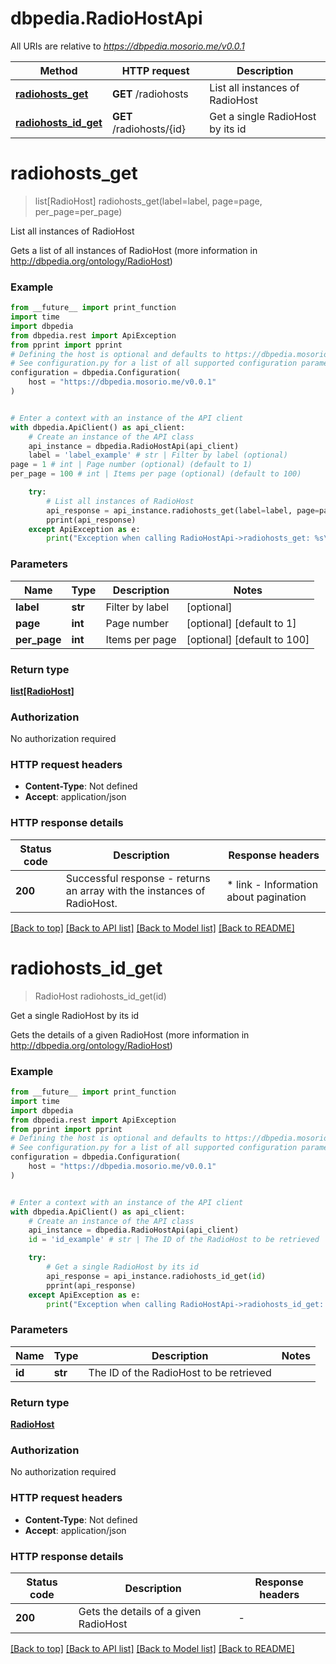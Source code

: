 # dbpedia.RadioHostApi

All URIs are relative to *https://dbpedia.mosorio.me/v0.0.1*

Method | HTTP request | Description
------------- | ------------- | -------------
[**radiohosts_get**](RadioHostApi.md#radiohosts_get) | **GET** /radiohosts | List all instances of RadioHost
[**radiohosts_id_get**](RadioHostApi.md#radiohosts_id_get) | **GET** /radiohosts/{id} | Get a single RadioHost by its id


# **radiohosts_get**
> list[RadioHost] radiohosts_get(label=label, page=page, per_page=per_page)

List all instances of RadioHost

Gets a list of all instances of RadioHost (more information in http://dbpedia.org/ontology/RadioHost)

### Example

```python
from __future__ import print_function
import time
import dbpedia
from dbpedia.rest import ApiException
from pprint import pprint
# Defining the host is optional and defaults to https://dbpedia.mosorio.me/v0.0.1
# See configuration.py for a list of all supported configuration parameters.
configuration = dbpedia.Configuration(
    host = "https://dbpedia.mosorio.me/v0.0.1"
)


# Enter a context with an instance of the API client
with dbpedia.ApiClient() as api_client:
    # Create an instance of the API class
    api_instance = dbpedia.RadioHostApi(api_client)
    label = 'label_example' # str | Filter by label (optional)
page = 1 # int | Page number (optional) (default to 1)
per_page = 100 # int | Items per page (optional) (default to 100)

    try:
        # List all instances of RadioHost
        api_response = api_instance.radiohosts_get(label=label, page=page, per_page=per_page)
        pprint(api_response)
    except ApiException as e:
        print("Exception when calling RadioHostApi->radiohosts_get: %s\n" % e)
```

### Parameters

Name | Type | Description  | Notes
------------- | ------------- | ------------- | -------------
 **label** | **str**| Filter by label | [optional] 
 **page** | **int**| Page number | [optional] [default to 1]
 **per_page** | **int**| Items per page | [optional] [default to 100]

### Return type

[**list[RadioHost]**](RadioHost.md)

### Authorization

No authorization required

### HTTP request headers

 - **Content-Type**: Not defined
 - **Accept**: application/json

### HTTP response details
| Status code | Description | Response headers |
|-------------|-------------|------------------|
**200** | Successful response - returns an array with the instances of RadioHost. |  * link - Information about pagination <br>  |

[[Back to top]](#) [[Back to API list]](../README.md#documentation-for-api-endpoints) [[Back to Model list]](../README.md#documentation-for-models) [[Back to README]](../README.md)

# **radiohosts_id_get**
> RadioHost radiohosts_id_get(id)

Get a single RadioHost by its id

Gets the details of a given RadioHost (more information in http://dbpedia.org/ontology/RadioHost)

### Example

```python
from __future__ import print_function
import time
import dbpedia
from dbpedia.rest import ApiException
from pprint import pprint
# Defining the host is optional and defaults to https://dbpedia.mosorio.me/v0.0.1
# See configuration.py for a list of all supported configuration parameters.
configuration = dbpedia.Configuration(
    host = "https://dbpedia.mosorio.me/v0.0.1"
)


# Enter a context with an instance of the API client
with dbpedia.ApiClient() as api_client:
    # Create an instance of the API class
    api_instance = dbpedia.RadioHostApi(api_client)
    id = 'id_example' # str | The ID of the RadioHost to be retrieved

    try:
        # Get a single RadioHost by its id
        api_response = api_instance.radiohosts_id_get(id)
        pprint(api_response)
    except ApiException as e:
        print("Exception when calling RadioHostApi->radiohosts_id_get: %s\n" % e)
```

### Parameters

Name | Type | Description  | Notes
------------- | ------------- | ------------- | -------------
 **id** | **str**| The ID of the RadioHost to be retrieved | 

### Return type

[**RadioHost**](RadioHost.md)

### Authorization

No authorization required

### HTTP request headers

 - **Content-Type**: Not defined
 - **Accept**: application/json

### HTTP response details
| Status code | Description | Response headers |
|-------------|-------------|------------------|
**200** | Gets the details of a given RadioHost |  -  |

[[Back to top]](#) [[Back to API list]](../README.md#documentation-for-api-endpoints) [[Back to Model list]](../README.md#documentation-for-models) [[Back to README]](../README.md)

